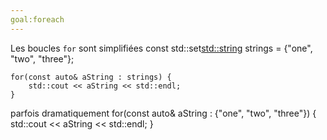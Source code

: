 ```yaml
---
goal:foreach
---
```

Les boucles `for` sont simplifiées
    const std::set<std::string> strings = {"one", "two", "three"};
    
    for(const auto& aString : strings) {
        std::cout << aString << std::endl;
    }
parfois dramatiquement
    for(const auto& aString : {"one", "two", "three"}) {
        std::cout << aString << std::endl;
    }
